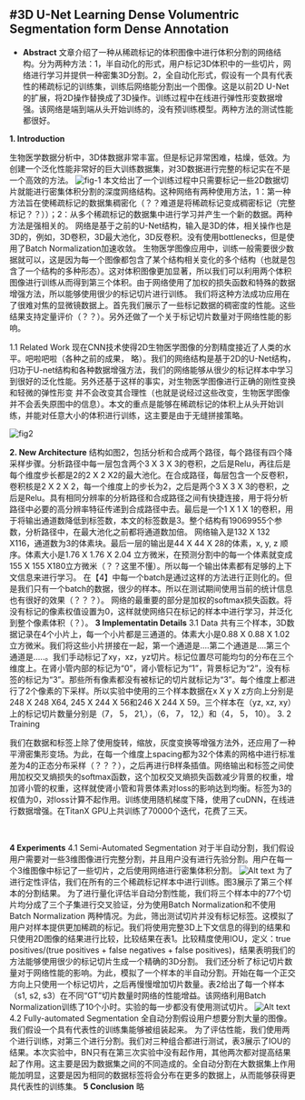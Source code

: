 

#3D U-Net Learning Dense Volumentric Segmentation form Dense Annotation
---
- **Abstract**
  文章介绍了一种从稀疏标记的体积图像中进行体积分割的网络结构。分为两种方法：1，半自动化的形式，用户标记3D体积中的一些切片，网络进行学习并提供一种密集3D分割。2，全自动化形式，假设有一个具有代表性的稀疏标记的训练集，训练后网络能分割出一个图像。这是以前2D U-Net 的扩展，将2D操作替换成了3D操作。训练过程中在线进行弹性形变数据增强。该网络是端到端从头开始训练的，没有预训练模型。两种方法的测试性能都很好。

**1. Introduction**

生物医学数据分析中，3D体数据非常丰富。但是标记非常困难，枯燥，低效。为创建一个泛化性能非常好的巨大训练数据集，对3D数据进行完整的标记实在不是一个高效的方法。
![fig-1](E:\github_bak\my_github\image\3D_unet_Snipaste_2018-04-25_11-27-32.png)
本文给出了一个训练过程中只需要标记一些2D数据切片就能进行密集体积分割的深度网络结构。这种网络有两种使用方法，1：第一种方法旨在使稀疏标记的数据集稠密化（？？难道是将稀疏标记变成稠密标记（完整标记？？））；2：从多个稀疏标记的数据集中进行学习并产生一个新的数据。两种方法是强相关的。
网络是基于之前的U-Net结构，输入是3D的体，相关操作也是3D的，例如，3D卷积，3D最大池化，3D反卷积。没有使用bottlenecks，但是使用了Batch Normalization加速收敛。
生物医学图像应用中，训练一般需要很少数据就可以，这是因为每一个图像都包含了某个结构相关变化的多个结构（也就是包含了一个结构的多种形态）。这对体积图像更加显著，所以我们可以利用两个体积图像进行训练从而得到第三个体积。由于网络使用了加权的损失函数和特殊的数据增强方法，所以能够使用很少的标记切片进行训练。
我们将这种方法成功应用在了很难对焦的显微镜数据上。首先我们展示了一些标记数据的稠密度的性能。这些结果支持定量评价（？？）。另外还做了一个关于标记切片数量对于网络性能的影响。

1.1 Related Work
现在CNN技术使得2D生物医学图像的分割精度接近了人类的水平。吧啦吧啦（各种之前的成果， 略）。我们的网络结构是基于2D的U-Net结构，归功于U-net结构和各种数据增强方法，我们的网络能够从很少的标记样本中学习到很好的泛化性能。另外还基于这样的事实，对生物医学图像进行正确的刚性变换和轻微的弹性形变 并不会改变其合理性（也就是说经过这些改变，生物医学图像并不会丢失原图中的信息）。本文的重点是能够在稀疏标记的体积上从头开始训练，并能对任意大小的体积进行训练，这主要是由于无缝拼接策略。

![fig2](E:\github_bak\my_github\image\figure_2_3D_unet_Snipaste_2018-04-25_11-28-55.png)

**2. New Architecture**
结构如图2，包括分析和合成两个路径，每个路径有四个降采样步骤。分析路径中每一层包含两个3 X 3 X 3的卷积，之后是Relu，再往后是每个维度步长都是2的2 X 2 X2的最大池化。在合成路径，每层包含一个反卷积，卷积核是2 X 2 X 2，每一个维度上的步长为2，之后是两个3 X 3 X 3的卷积，之后是Relu。具有相同分辨率的分析路径和合成路径之间有快捷连接，用于将分析路径中必要的高分辨率特征传递到合成路径中去。最后是一个1 X 1 X 1的卷积，用于将输出通道数降低到标签数，本文的标签数是3。整个结构有19069955个参数，分析路径中，在最大池化之前都将通道数加倍。
网络输入是132 X 132 X116，通道数为3的体素块。最后一层的输出是44 X 44 X 28的体素，x, y, z 顺序。体素大小是1.76 X 1.76 X 2.04 立方微米，在预测分割中的每一个体素就变成155 X 155 X180立方微米（？？这里不懂）。所以每一个输出体素都有足够的上下文信息来进行学习。
在【4】中每一个batch是通过这样的方法进行正则化的。但是我们只有一个batch的数据，很少的样本。所以在测试期间使用当前的统计信息也有很好的效果（？？？）。
网络的最重要的部分是加权的softmax损失函数。将没有标记的像素权值设置为0，这样就使网络只在标记的样本中进行学习，并泛化到整个像素体积（？）。
**3 Implementatin Details**
3.1 Data
共有三个样本，3D数据记录在4个小片上，每一个小片都是三通道的。体素大小是0.88 X 0.88 X 1.02立方微米。我们将这些小片拼接在一起，第一个通道是....第二个通道是....第三个通道是.....。我们手动标记了xy，xz，yz切片。标记位置尽可能均匀的分布在三个维度上。在肾小管内部的标记为“0”，肾小管标记为“1”，背景标记为“2”，没有标签的标记为“3”。那些所有像素都没有被标记的切片就标记为“3”。每个维度上都进行了2个像素的下采样。所以实验中使用的三个样本数据在x X y X z方向上分别是248 X 248 X64, 245 X 244 X 56和246 X 244 X 59。三个样本在（yz, xz, xy）上的标记切片数量分别是（7， 5， 21,），（6， 7， 12,）和（4， 5， 10）。
3. 2 Training

  我们在数据和标签上除了使用旋转，缩放，灰度变换等增强方法外，还应用了一种平滑密集形变场。为此，在每一个维度上spacing都为32个体素的网格中进行标准差为4的正态分布采样（？？？），之后再进行B样条插值。网络输出和标签之间使用加权交叉熵损失的softmax函数，这个加权交叉熵损失函数减少背景的权重，增加肾小管的权重，这样就使肾小管和背景体素对loss的影响达到均衡。标签为3的权值为0，对loss计算不起作用。训练使用随机梯度下降，使用了cuDNN，在线进行数据增强。在TitanX GPU上共训练了70000个迭代，花费了三天。

  ​

  **4 Experiments**
  4.1 Semi-Automated Segmentation
  对于半自动分割，我们假设用户需要对一些3维图像进行完整分割，并且用户没有进行先验分割。用户在每一个3维图像中标记了一些切片，之后使用网络进行密集体积分割。
  ![Alt text](E:\github_bak\my_github\image\figure3_3D_unet_Snipaste_2018-04-25_11-32-55.png)
  为了进行定性评估，我们在所有的三个稀疏标记样本中进行训练。图3展示了第三个样本的分割结果。
  为了进行量化评估半自动分割性能，我们将三个样本中的77个切片均分成了三个子集进行交叉验证，分为使用Batch Normalization和不使用Batch Normalization 两种情况。为此，筛出测试切片并没有标记标签。这模拟了用户对样本提供更加稀疏的标记。我们将使用完整3D上下文信息的得到的结果和只使用2D图像的结果进行比较，比较结果在表1。比较精度使用IOU，定义：true positives/(true positives + false negatives + false positives)，结果表明我们的方法能够使用很少的标记切片生成一个精确的3D分割。
  我们还分析了标记切片数量对于网络性能的影响。为此，模拟了一个样本的半自动分割。开始在每一个正交方向上只使用一个标记切片，之后再慢慢增加切片数量。表2给出了每一个样本（s1, s2, s3）在不同“GT”切片数量时网络的性能增益。该网络利用Batch Normalization训练了10个小时。实验的每一步都没有使用测试切片。
  ![Alt text](E:\github_bak\my_github\image\table_3D_unet_Snipaste_2018-04-25_11-53-25.png)
  4.2 Fully-automated Segmentation
  全自动分割假设用户想要分割大量的图像。我们假设一个具有代表性的训练集能够被组装起来。
  为了评估性能，我们使用两个进行训练，对第三个进行分割。我们对三种组合都进行测试，表3展示了IOU的结果。本次实验中，BN只有在第三次实验中没有起作用，其他两次都对提高结果起了作用。这主要是因为数据集之间的不同造成的。全自动分割在大数据集上作用能加明显，这要是因为相同的数据标签将会分布在更多的数据上，从而能够获得更具代表性的训练集。
  **5 Conclusion**
  略





